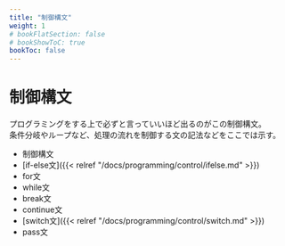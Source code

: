 ```yaml
---
title: "制御構文"
weight: 1
# bookFlatSection: false
# bookShowToC: true
bookToc: false
---
```


# 制御構文

プログラミングをする上で必ずと言っていいほど出るのがこの制御構文。  
条件分岐やループなど、処理の流れを制御する文の記法などをここでは示す。  

- 制御構文
 - [if-else文]({{< relref "/docs/programming/control/ifelse.md" >}})
 - for文
 - while文
 - break文
 - continue文
 - [switch文]({{< relref "/docs/programming/control/switch.md" >}})
 - pass文